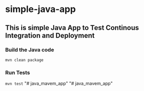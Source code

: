 # simple-java-app
## This is simple Java App to Test Continous Integration and Deployment

### Build the Java code
```mvn clean package```

### Run Tests
```mvn test```
"# java_mavem_app" 
"# java_mavem_app" 
